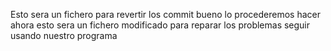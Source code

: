 Esto sera un fichero para revertir los commit
bueno lo procederemos hacer ahora 
esto sera un fichero modificado para reparar los problemas
seguir usando nuestro programa
